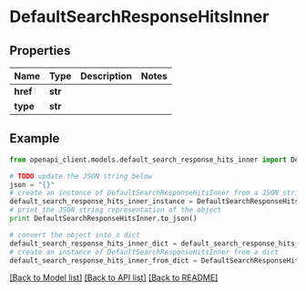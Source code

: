 # DefaultSearchResponseHitsInner


## Properties
Name | Type | Description | Notes
------------ | ------------- | ------------- | -------------
**href** | **str** |  | 
**type** | **str** |  | 

## Example

```python
from openapi_client.models.default_search_response_hits_inner import DefaultSearchResponseHitsInner

# TODO update the JSON string below
json = "{}"
# create an instance of DefaultSearchResponseHitsInner from a JSON string
default_search_response_hits_inner_instance = DefaultSearchResponseHitsInner.from_json(json)
# print the JSON string representation of the object
print DefaultSearchResponseHitsInner.to_json()

# convert the object into a dict
default_search_response_hits_inner_dict = default_search_response_hits_inner_instance.to_dict()
# create an instance of DefaultSearchResponseHitsInner from a dict
default_search_response_hits_inner_from_dict = DefaultSearchResponseHitsInner.from_dict(default_search_response_hits_inner_dict)
```
[[Back to Model list]](../README.md#documentation-for-models) [[Back to API list]](../README.md#documentation-for-api-endpoints) [[Back to README]](../README.md)


